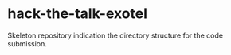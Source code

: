 # hack-the-talk-exotel
Skeleton repository indication the directory structure for the code submission.
